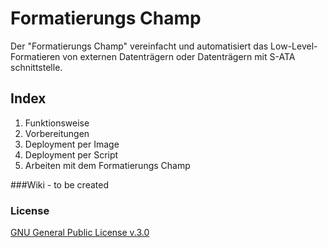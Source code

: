 # Formatierungs Champ

Der "Formatierungs Champ" vereinfacht und automatisiert das Low-Level-Formatieren von externen Datenträgern oder Datenträgern mit S-ATA schnittstelle.

## Index

1. Funktionsweise
2. Vorbereitungen
3. Deployment per Image
4. Deployment per Script
5. Arbeiten mit dem Formatierungs Champ


###Wiki - to be created
### License
[GNU General Public License v.3.0](https://github.com/Kyushi-CB/formatierungs-champ/edit/master/LICENSE.md)
